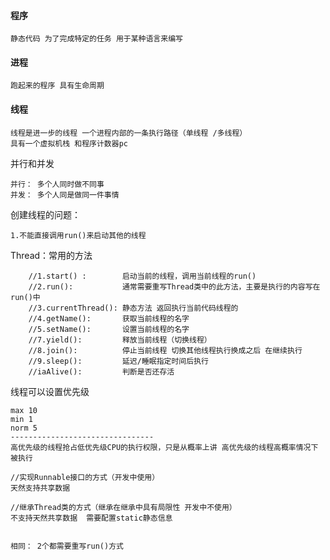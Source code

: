 #### 程序

```
静态代码 为了完成特定的任务 用于某种语言来编写
```

#### 进程

```
跑起来的程序 具有生命周期
```

#### 线程

```
线程是进一步的线程 一个进程内部的一条执行路径（单线程 /多线程）
具有一个虚拟机栈 和程序计数器pc
```

并行和并发

```
并行： 多个人同时做不同事
并发： 多个人同是做同一件事情
```





创建线程的问题：

```
1.不能直接调用run()来启动其他的线程
```





Thread：常用的方法

```
    //1.start() :        启动当前的线程，调用当前线程的run()
    //2.run():           通常需要重写Thread类中的此方法，主要是执行的内容写在run()中
    //3.currentThread(): 静态方法 返回执行当前代码线程的
    //4.getName():       获取当前线程的名字
    //5.setName():       设置当前线程的名字
    //7.yield():         释放当前线程（切换线程）
    //8.join():          停止当前线程 切换其他线程执行换成之后 在继续执行
    //9.sleep():         延迟/睡眠指定时间后执行
    //iaAlive():         判断是否还存活

```



线程可以设置优先级

```
max 10  
min 1
norm 5
--------------------------------
高优先级的线程抢占低优先级CPU的执行权限，只是从概率上讲 高优先级的线程高概率情况下被执行

```



```
//实现Runnable接口的方式（开发中使用）
天然支持共享数据

//继承Thread类的方式（继承在继承中具有局限性 开发中不使用）
不支持天然共享数据  需要配置static静态信息


相同： 2个都需要重写run()方式
```


